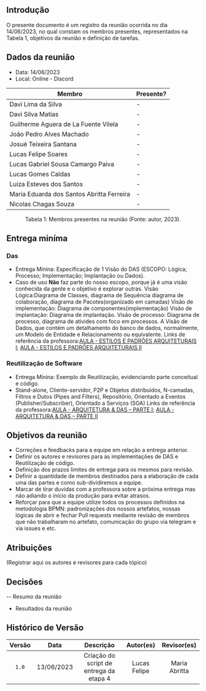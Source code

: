 ## Introdução

O presente documento é um registro da reunião ocorrida no dia 14/06/2023, no qual constam os membros presentes,
representados na Tabela 1, objetivos da reunião e definição de tarefas.

## Dados da reunião

- Data: 14/06/2023
- Local: Online - Discord

| Membro                                    | Presente? |
| ----------------------------------------- | --------- |
| Davi Lima da Silva                        | -      |
| Davi Silva Matias                         | -     |
| Guilherme Aguera de La Fuente Vilela      | -      |
| João Pedro Alves Machado                  | -      |
| Josué Teixeira Santana                    | -      |
| Lucas Felipe Soares                       | -      |
| Lucas Gabriel Sousa Camargo Paiva         | -       |
| Lucas Gomes Caldas                        | -      |
| Luiza Esteves dos Santos                  | -      |
| Maria Eduarda dos Santos Abritta Ferreira | -      |
| Nicolas Chagas Souza                      | -      |

<div style="text-align: center">
<p> Tabela 1: Membros presentes na reunião (Fonte: autor, 2023). </p>
</div>

## Entrega miníma

### Das

- Entrega Mínina: Especificação de 1 Visão do DAS (ESCOPO: Lógica;
Processo; Implementação; Implantação ou Dados).
- Caso de uso **Não** faz parte do nosso escopo, porque já é uma visão conhecida da gente e o objetivo é explorar outras.
Visão Lógica:Diagrama de Classes, diagrama de Sequência diagrama de  colaboração, diagrama de Pacotes(organizado em camadas)
Visão de implementação: Diagrama de componentes(implementação)
Visão de implantação: Diagrama de implantação.
Visão de processo: Diagrama de processo, diagrama de ativides com foco em processos.
A Visão de Dados, que contém um detalhamento do banco de
dados, normalmente, um Modelo de Entidade e Relacionamento
ou equivalente.
Links de referência da professora:[AULA - ESTILOS E PADRÕES ARQUITETURAIS I](https://aprender3.unb.br/pluginfile.php/2482581/mod_label/intro/Arquitetura%20e%20Desenho%20de%20Software%20-%20Aula%20Estilos%20e%20Padr%C3%B5es%20Arquiteturais%20I%20-%20Profa.%20Milene.pdf); [AULA - ESTILOS E PADRÕES ARQUITETURAIS II](https://aprender3.unb.br/pluginfile.php/2482581/mod_label/intro/Arquitetura%20e%20Desenho%20de%20Software%20-%20Aula%20Estilos%20e%20Padr%C3%B5es%20Arquiteturais%20II%20-%20Profa.%20Milene.pdf)


<!-- Vamos ter de escolher pelo menos um desses mas acredito que vai movimentar umas 5 pessoas...mais que isso fica bagunça (experiência do diagrama de classes) -->

### Reutilização de Software

- Entrega Mínina: Exemplo de Reutilização, evidenciando parte conceitual e código.
- Stand-alone, Cliente-servidor, P2P e Objetos distribuídos, N-camadas, Filtros e Dutos (Pipes and Filters), Repositório, Orientado a Eventos (Publisher/Subscriber), Orientado a Serviços (SOA)
Links de referência da professora:[AULA - ARQUITETURA & DAS – PARTE I](https://aprender3.unb.br/pluginfile.php/2482580/mod_label/intro/Arquitetura%20e%20Desenho%20de%20Software%20-%20Aula%20Arquitetura%20e%20DAS%20-%20Parte%20I%20-%20Profa.%20Milene.pdf); [AULA - ARQUITETURA & DAS – PARTE II](https://aprender3.unb.br/pluginfile.php/2482580/mod_label/intro/Arquitetura%20e%20Desenho%20de%20Software%20-%20Aula%20Arquitetura%20e%20DAS%20-%20Parte%20II%20-%20Profa.%20Milene.pdf)

<!-- Vamos ter de escolher pelo menos um desses e implementar tanto em documentação quanto código, vai ter uma base muito parecida com a da entrega passada mas agora é bem mais complexo-->

## Objetivos da reunião

- Correções e feedbacks para a equipe em relação a entrega anterior.
- Definir os autores e revisores para as implementações de DAS e Reutilização de código.
- Definição dos prazos limites de entrega para os mesmos para revisão.
- Definir a quantidade de membros destinados para a elaboração de cada uma das partes e como sub-dividiremos a equipe.
- Marcar de tirar duvidas com a professora sobre a próxima entrega mas não adiando o início da produção para evitar atrasos.
- Reforçar para que a equipe utilize todos os processos definidos na metodologia BPMN: padronizações dos nossos artefatos, nossas lógicas de abrir e fechar Pull requests mediante revisão de membros que não trabalharam no artefato, comunicação do grupo via telegram e via issues e etc.

## Atribuições

(Registrar aqui os autores e revisores para cada tópico)

## Decisões

-- Resumo da reunião
- Resultados da reunião

## Histórico de Versão

| Versão |    Data    |      Descrição       |   Autor(es)   | Revisor(es) |
| :----: | :--------: | :------------------: | :-----------: | :---------: |
| `1.0`  | 13/06/2023 | Criação do script de entrega da etapa 4 | Lucas Felipe| Maria Abritta |
